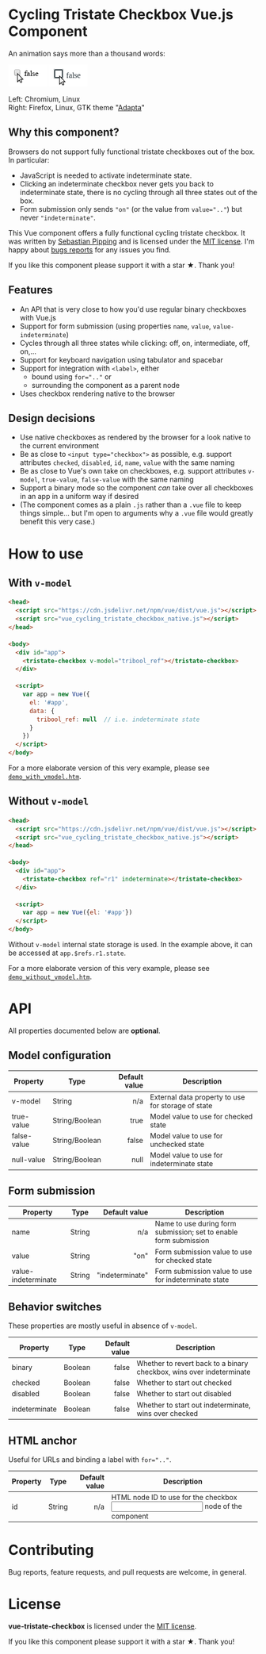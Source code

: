 # Cycling Tristate Checkbox Vue.js Component

An animation says more than a thousand words:

![Chromium, Linux](screenshots/chromium-linux-animated.gif)
![Firefox, Linux, GTK theme "Adapta"](screenshots/firefox-linux-adapta-animated.gif)

Left: Chromium, Linux<br>
Right: Firefox, Linux, GTK theme "[Adapta](https://github.com/adapta-project/adapta-gtk-theme)"


## Why this component?

Browsers do not support fully functional tristate checkboxes out of the box.  In particular:

- JavaScript is needed to activate indeterminate state.
- Clicking an indeterminate checkbox never gets you back to indeterminate state, there is no cycling through all three states out of the box.
- Form submission only sends `"on"` (or the value from `value=".."`) but never `"indeterminate"`.

This Vue component offers a fully functional cycling tristate checkbox.
It was written by [Sebastian Pipping](https://blog.hartwork.org/)
and is licensed under the [MIT license](https://opensource.org/licenses/MIT).
I'm happy about [bugs reports](https://github.com/hartwork/vue-tristate-checkbox/issues) for any issues you find.

If you like this component please support it with a star ★.  Thank you!


## Features

- An API that is very close to how you'd use regular binary checkboxes with Vue.js
- Support for form submission (using properties `name`, `value`, `value-indeterminate`)
- Cycles through all three states while clicking: off, on, intermediate, off, on,…
- Support for keyboard navigation using tabulator and spacebar
- Support for integration with `<label>`, either
  - bound using `for=".."` or
  - surrounding the component as a parent node
- Uses checkbox rendering native to the browser


## Design decisions

- Use native checkboxes as rendered by the browser for a look native to the current environment
- Be as close to `<input type="checkbox">` as possible, e.g. support attributes `checked`, `disabled`, `id`, `name`, `value` with the same naming
- Be as close to Vue's own take on checkboxes, e.g. support attributes `v-model`, `true-value`, `false-value` with the same naming
- Support a binary mode so the component _can_ take over all checkboxes in an app in a uniform way if desired
- (The component comes as a plain `.js` rather than a `.vue` file to keep things simple… but I'm open to arguments why a `.vue` file would greatly benefit this very case.)


# How to use

## With `v-model`

```html
<head>
  <script src="https://cdn.jsdelivr.net/npm/vue/dist/vue.js"></script>
  <script src="vue_cycling_tristate_checkbox_native.js"></script>
</head>

<body>
  <div id="app">
    <tristate-checkbox v-model="tribool_ref"></tristate-checkbox>
  </div>

  <script>
    var app = new Vue({
      el: '#app',
      data: {
        tribool_ref: null  // i.e. indeterminate state
      }
    })
  </script>
</body>
```

For a more elaborate version of this very example, please see
[`demo_with_vmodel.htm`](https://github.com/hartwork/vue-tristate-checkbox/blob/master/demo_with_vmodel.htm).


## Without `v-model`

```html
<head>
  <script src="https://cdn.jsdelivr.net/npm/vue/dist/vue.js"></script>
  <script src="vue_cycling_tristate_checkbox_native.js"></script>
</head>

<body>
  <div id="app">
    <tristate-checkbox ref="r1" indeterminate></tristate-checkbox>
  </div>

  <script>
    var app = new Vue({el: '#app'})
  </script>
</body>
```

Without `v-model` internal state storage is used.
In the example above, it can be accessed at `app.$refs.r1.state`.

For a more elaborate version of this very example, please see
[`demo_without_vmodel.htm`](https://github.com/hartwork/vue-tristate-checkbox/blob/master/demo_without_vmodel.htm).


# API

All properties documented below are **optional**.


## Model configuration

| Property | Type | Default value | Description |
|---|---|---:|---|
| v-model | String | n/a | External data property to use for storage of state |
| true-value | String/Boolean | true | Model value to use for checked state |
| false-value | String/Boolean | false | Model value to use for unchecked state |
| null-value | String/Boolean | null | Model value to use for indeterminate state |


## Form submission

| Property | Type | Default value | Description |
|---|---|---:|---|
| name | String | n/a | Name to use during form submission; set to enable form submission |
| value | String | "on" | Form submission value to use for checked state |
| value-indeterminate | String | "indeterminate" | Form submission value to use for indeterminate state |


## Behavior switches

These properties are mostly useful in absence of `v-model`.

| Property | Type | Default value | Description |
|---|---|---:|---|
| binary | Boolean | false | Whether to revert back to a binary checkbox, wins over indeterminate |
| checked | Boolean | false | Whether to start out checked |
| disabled | Boolean | false | Whether to start out disabled |
| indeterminate | Boolean | false | Whether to start out indeterminate, wins over checked |


## HTML anchor

Useful for URLs and binding a label with `for=".."`.

| Property | Type | Default value | Description |
|---|---|---:|---|
| id | String | n/a | HTML node ID to use for the checkbox <input> node of the component |


# Contributing

Bug reports, feature requests, and pull requests are welcome, in general.


# License

**vue-tristate-checkbox** is licensed under
the [MIT license](https://opensource.org/licenses/MIT).


If you like this component please support it with a star ★.  Thank you!
